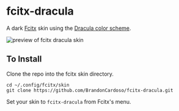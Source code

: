 # fcitx-dracula
A dark [Fcitx](//github.com/fcitx/fcitx) skin using the [Dracula color scheme](//draculatheme.com).

![preview of fcitx dracula skin](./preview.png)

## To Install

Clone the repo into the fcitx skin directory.
```
cd ~/.config/fcitx/skin
git clone https://github.com/BrandonCardoso/fcitx-dracula.git
```
Set your skin to `fcitx-dracula` from Fcitx's menu.
